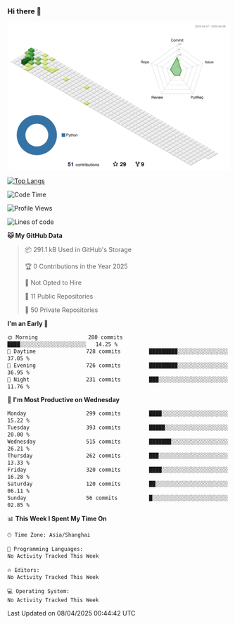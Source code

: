 ### Hi there 👋

![](./profile-3d-contrib/profile-green-animate.svg)

 

[![Top Langs](https://github-readme-stats.vercel.app/api/top-langs/?username=fly2tomato)](https://github.com/anuraghazra/github-readme-stats)


 

<!--START_SECTION:waka-->
![Code Time](http://img.shields.io/badge/Code%20Time-5%20hrs%2042%20mins-blue)

![Profile Views](http://img.shields.io/badge/Profile%20Views-0-blue)

![Lines of code](https://img.shields.io/badge/From%20Hello%20World%20I%27ve%20Written-522.5%20thousand%20lines%20of%20code-blue)

**🐱 My GitHub Data** 

> 📦 291.1 kB Used in GitHub's Storage 
 > 
> 🏆 0 Contributions in the Year 2025
 > 
> 🚫 Not Opted to Hire
 > 
> 📜 11 Public Repositories 
 > 
> 🔑 50 Private Repositories 
 > 
**I'm an Early 🐤** 

```text
🌞 Morning                280 commits         ████░░░░░░░░░░░░░░░░░░░░░   14.25 % 
🌆 Daytime                728 commits         █████████░░░░░░░░░░░░░░░░   37.05 % 
🌃 Evening                726 commits         █████████░░░░░░░░░░░░░░░░   36.95 % 
🌙 Night                  231 commits         ███░░░░░░░░░░░░░░░░░░░░░░   11.76 % 
```
📅 **I'm Most Productive on Wednesday** 

```text
Monday                   299 commits         ████░░░░░░░░░░░░░░░░░░░░░   15.22 % 
Tuesday                  393 commits         █████░░░░░░░░░░░░░░░░░░░░   20.00 % 
Wednesday                515 commits         ███████░░░░░░░░░░░░░░░░░░   26.21 % 
Thursday                 262 commits         ███░░░░░░░░░░░░░░░░░░░░░░   13.33 % 
Friday                   320 commits         ████░░░░░░░░░░░░░░░░░░░░░   16.28 % 
Saturday                 120 commits         ██░░░░░░░░░░░░░░░░░░░░░░░   06.11 % 
Sunday                   56 commits          █░░░░░░░░░░░░░░░░░░░░░░░░   02.85 % 
```


📊 **This Week I Spent My Time On** 

```text
🕑︎ Time Zone: Asia/Shanghai

💬 Programming Languages: 
No Activity Tracked This Week

🔥 Editors: 
No Activity Tracked This Week

💻 Operating System: 
No Activity Tracked This Week
```


 Last Updated on 08/04/2025 00:44:42 UTC
<!--END_SECTION:waka-->
